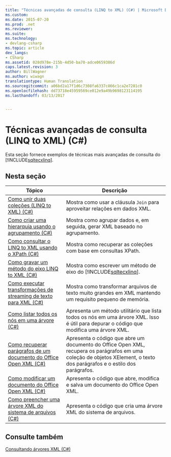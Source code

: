 ```yaml
---
title: "Técnicas avançadas de consulta (LINQ to XML) (C#) | Microsoft Docs"
ms.custom: 
ms.date: 2015-07-20
ms.prod: .net
ms.reviewer: 
ms.suite: 
ms.technology:
- devlang-csharp
ms.topic: article
dev_langs:
- CSharp
ms.assetid: 028d978e-215b-4d50-ba70-adce0659386d
caps.latest.revision: 3
author: BillWagner
ms.author: wiwagn
translationtype: Human Translation
ms.sourcegitcommit: a06bd2a17f1d6c7308fa6337c866c1ca2e7281c0
ms.openlocfilehash: dd73718e45959569ce012e9a49b9698123114195
ms.lasthandoff: 03/13/2017


---
```

# <a name="advanced-query-techniques-linq-to-xml-c"></a>Técnicas avançadas de consulta (LINQ to XML) (C#)
Esta seção fornece exemplos de técnicas mais avançadas de consulta do [!INCLUDE[sqltecxlinq](../../../../csharp/programming-guide/concepts/linq/includes/sqltecxlinq_md.md)].  
  
## <a name="in-this-section"></a>Nesta seção  
  
|Tópico|Descrição|  
|-----------|-----------------|  
|[Como unir duas coleções (LINQ to XML) (C#)](../../../../csharp/programming-guide/concepts/linq/how-to-join-two-collections-linq-to-xml.md)|Mostra como usar a cláusula `Join` para aproveitar relações em dados XML.|  
|[Como criar uma hierarquia usando o agrupamento (C#)](../../../../csharp/programming-guide/concepts/linq/how-to-create-hierarchy-using-grouping.md)|Mostra como agrupar dados e, em seguida, gerar XML baseado no agrupamento.|  
|[Como consultar o LINQ to XML usando o XPath (C#)](../../../../csharp/programming-guide/concepts/linq/how-to-query-linq-to-xml-using-xpath.md)|Mostra como recuperar as coleções com base em consultas XPath.|  
|[Como gravar um método do eixo LINQ to XML (C#)](../../../../csharp/programming-guide/concepts/linq/how-to-write-a-linq-to-xml-axis-method.md)|Mostra como escrever um método de eixo do [!INCLUDE[sqltecxlinq](../../../../csharp/programming-guide/concepts/linq/includes/sqltecxlinq_md.md)].|  
|[Como executar transformações de streaming de texto para XML (C#)](../../../../csharp/programming-guide/concepts/linq/how-to-perform-streaming-transformations-of-text-to-xml.md)|Mostra como transformar arquivos de texto muito grandes em XML mantendo um requisito pequeno de memória.|  
|[Como listar todos os nós em uma árvore (C#)](../../../../csharp/programming-guide/concepts/linq/how-to-list-all-nodes-in-a-tree.md)|Apresenta um método utilitário que lista todos os nós em uma árvore XML. Isso é útil para depurar o código que modifica uma árvore XML.|  
|[Como recuperar parágrafos de um documento do Office Open XML (C#)](../../../../csharp/programming-guide/concepts/linq/how-to-retrieve-paragraphs-from-an-office-open-xml-document.md)|Apresenta o código que abre um documento do Office Open XML, recupera os parágrafos em uma coleção de objetos XElement, o texto dos parágrafos e o estilo dos parágrafos.|  
|[Como modificar um documento do Office Open XML (C#)](../../../../csharp/programming-guide/concepts/linq/how-to-modify-an-office-open-xml-document.md)|Apresenta o código que abre, modifica e salva um documento do Office Open XML.|  
|[Como preencher uma árvore XML do sistema de arquivos (C#)](../../../../csharp/programming-guide/concepts/linq/how-to-populate-an-xml-tree-from-the-file-system.md)|Apresenta o código que cria uma árvore XML do sistema de arquivos.|  
  
## <a name="see-also"></a>Consulte também  
 [Consultando árvores XML (C#)](../../../../csharp/programming-guide/concepts/linq/querying-xml-trees.md)
